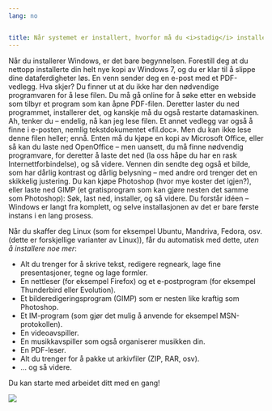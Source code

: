 ```yaml
---
lang: no


title: Når systemet er installert, hvorfor må du <i>stadig</i> installere nye ting?
---
```


Når du installerer Windows, er det bare begynnelsen. Forestill deg at du nettopp installerte din helt nye kopi av Windows 7, og du er klar til å slippe dine dataferdigheter løs. En venn sender deg en e-post med et PDF-vedlegg. Hva skjer? Du finner ut at du ikke har den nødvendige programvaren for å lese filen. Du må gå online for å søke etter en webside som tilbyr et program som kan åpne PDF-filen. Deretter laster du ned programmet, installerer det, og kanskje må du også restarte datamaskinen. Ah, tenker du – endelig, nå kan jeg lese filen. Et annet vedlegg var også å finne i e-posten, nemlig tekstdokumentet «fil.doc». Men du kan ikke lese denne filen heller; ennå. Enten må du kjøpe en kopi av Microsoft Office, eller så kan du laste ned OpenOffice – men uansett, du må finne nødvendig programvare, for deretter å laste det ned (la oss håpe du har en rask Internettforbindelse), og så videre. Vennen din sendte deg også et bilde, som har dårlig kontrast og dårlig belysning – med andre ord trenger det en skikkelig justering. Du kan kjøpe Photoshop (hvor mye koster det igjen?), eller laste ned GIMP (et gratisprogram som kan gjøre nesten det samme som Photoshop): Søk, last ned, installer, og så videre. Du forstår idéen – Windows er langt fra komplett, og selve installasjonen av det er bare første instans i en lang prosess.

Når du skaffer deg Linux (som for eksempel Ubuntu, Mandriva, Fedora, osv. (dette er forskjellige varianter av Linux)), får du automatisk med dette, <i>uten å installere noe mer</i>:

<ul>

<li>Alt du trenger for å skrive tekst, redigere regneark, lage fine presentasjoner, tegne og lage formler.</li>

<li>En nettleser (for eksempel Firefox) og et e-postprogram (for eksempel Thunderbird eller Evolution).</li>
<li>Et bilderedigeringsprogram (GIMP) som er nesten like kraftig som Photoshop.</li>
<li>Et IM-program (som gjør det mulig å anvende for eksempel MSN-protokollen).</li>
<li>En videoavspiller.</li>
<li>En musikkavspiller som også organiserer musikken din.</li>
<li>En PDF-leser.</li>
<li>Alt du trenger for å pakke ut arkivfiler (ZIP, RAR, osv).</li>
<li>… og så videre.</li>
</ul>

Du kan starte med arbeidet ditt med en gang!

<img src="Images/app_menu.png" />




